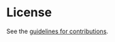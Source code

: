 # License

See the
[guidelines for contributions](https://github.com/mlswg/mls-partial/blob/main/CONTRIBUTING.md).
